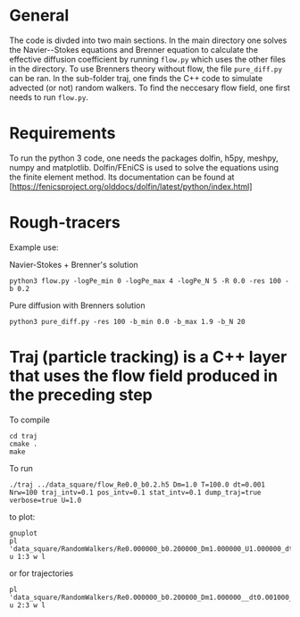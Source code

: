 # General 
The code is divded into two main sections. In the main directory one solves the Navier--Stokes equations and Brenner equation to calculate the effective diffusion coefficient by running ```flow.py``` which uses the other files in the directory. To use Brenners theory without flow, the file ```pure_diff.py``` can be ran. In the sub-folder traj, one finds the C++ code to simulate advected (or not) random walkers. To find the neccesary flow field, one first needs to run ```flow.py```.

# Requirements 

To run the python 3 code, one needs the packages dolfin, h5py, meshpy, numpy and matplotlib.
Dolfin/FEniCS is used to solve the equations using the finite element method. Its documentation can be found at [https://fenicsproject.org/olddocs/dolfin/latest/python/index.html]

# Rough-tracers

Example use:

Navier-Stokes + Brenner's solution
```
python3 flow.py -logPe_min 0 -logPe_max 4 -logPe_N 5 -R 0.0 -res 100 -b 0.2
```

Pure diffusion with Brenners solution
```
python3 pure_diff.py -res 100 -b_min 0.0 -b_max 1.9 -b_N 20
```

# Traj (particle tracking) is a C++ layer that uses the flow field produced in the preceding step

To compile
```
cd traj
cmake .
make
```

To run
```
./traj ../data_square/flow_Re0.0_b0.2.h5 Dm=1.0 T=100.0 dt=0.001 Nrw=100 traj_intv=0.1 pos_intv=0.1 stat_intv=0.1 dump_traj=true verbose=true U=1.0
```
to plot:
```
gnuplot
pl 'data_square/RandomWalkers/Re0.000000_b0.200000_Dm1.000000_U1.000000_dt0.001000_Nrw100/tdata.dat' u 1:3 w l
```
or for trajectories
```
pl 'data_square/RandomWalkers/Re0.000000_b0.200000_Dm1.000000__dt0.001000_Nrw100/Trajectories/traj_0.traj' u 2:3 w l
```
